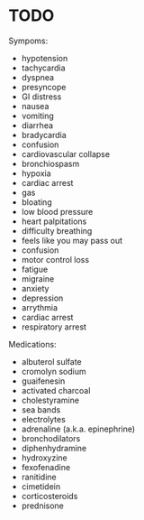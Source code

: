 # TODO

Sympoms:

* hypotension
* tachycardia
* dyspnea
* presyncope
* GI distress
* nausea
* vomiting
* diarrhea
* bradycardia
* confusion
* cardiovascular collapse
* bronchiospasm
* hypoxia
* cardiac arrest
* gas
* bloating
* low blood pressure
* heart palpitations
* difficulty breathing
* feels like you may pass out
* confusion
* motor control loss
* fatigue
* migraine
* anxiety
* depression
* arrythmia
* cardiac arrest
* respiratory arrest 

Medications:

* albuterol sulfate
* cromolyn sodium
* guaifenesin
* activated charcoal
* cholestyramine
* sea bands
* electrolytes
* adrenaline (a.k.a. epinephrine)
* bronchodilators
* diphenhydramine
* hydroxyzine
* fexofenadine
* ranitidine
* cimetidein
* corticosteroids
* prednisone